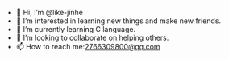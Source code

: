 - 👋 Hi, I’m @like-jinhe
- 👀 I’m interested in learning new things and make new friends.
- 🌱 I’m currently learning C language.
- 💞️ I’m looking to collaborate on helping others.
- 📫 How to reach me:2766309800@qq.com

<!---
like-jinhe/like-jinhe is a ✨ special ✨ repository because its `README.md` (this file) appears on your GitHub profile.
You can click the Preview link to take a look at your changes.
--->
